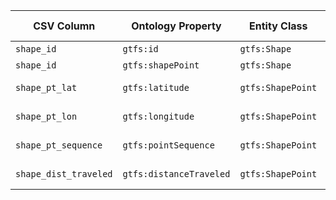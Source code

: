 | CSV Column           | Ontology Property | Entity Class | Rel. Entity Class | Subject Generation    | Join Condition | Datatype | Function Name | Function Output |
| --- | --- | --- | --- | --- | --- | --- | --- | --- |
| `shape_id` | `gtfs:id` | `gtfs:Shape` | — | **genShapeURI(shape\_id)** | — | `xsd:string` | `genShapeURI` | `http://transport.example.com/shape/{shape_id}` |
| `shape_id` | `gtfs:shapePoint` | `gtfs:Shape` | `gtfs:ShapePoint` | **genShapeURI(shape\_id)** | `shape_id` (FK) | *object* | `linkShapePoint` | `<shapeURI> gtfs:shapePoint <shapePointURI>` |
| `shape_pt_lat` | `gtfs:latitude` | `gtfs:ShapePoint` | — | **genShapePointURI(shape\_id, shape\_pt\_sequence)** | `shape_id & shape_pt_sequence` | `geo:lat (≃ xsd:decimal)` | `castLat` | `"{value}"^^geo:lat` |
| `shape_pt_lon` | `gtfs:longitude` | `gtfs:ShapePoint` | — | **genShapePointURI(shape\_id, shape\_pt\_sequence)** | `shape_id & shape_pt_sequence` | `geo:long (≃ xsd:decimal)` | `castLong` | `"{value}"^^geo:long` |
| `shape_pt_sequence` | `gtfs:pointSequence` | `gtfs:ShapePoint` | — | **genShapePointURI(shape\_id, shape\_pt\_sequence)** | `shape_id & shape_pt_sequence` | `xsd:nonNegativeInteger` | `castNonNegInt` | `"{value}"^^xsd:nonNegativeInteger` |
| `shape_dist_traveled` | `gtfs:distanceTraveled` | `gtfs:ShapePoint` | — | **genShapePointURI(shape\_id, shape\_pt\_sequence)** | `shape_id & shape_pt_sequence` | `gtfs:nonNegativeFloat` | `castNonNegFloat` | `"{value}"^^gtfs:nonNegativeFloat` |

